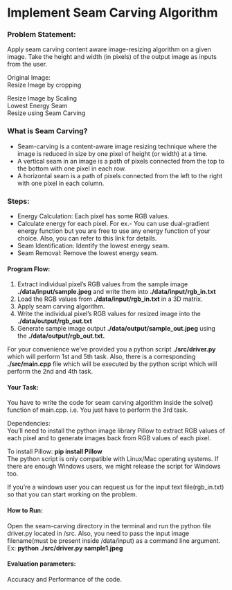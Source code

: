 # Implement Seam Carving Algorithm
### Problem Statement: 
Apply seam carving content aware image-resizing algorithm on a given image. Take the height and width (in pixels) of the output image as inputs from the user.<br/>

Original Image:<br/>
Resize Image by cropping<br/>
 
Resize Image by Scaling<br/>
Lowest Energy Seam<br/>
Resize using Seam Carving<br/>
 
### What is Seam Carving?
- Seam-carving is a content-aware image resizing technique where the image is reduced in size by one pixel of height (or width) at a time.
- A vertical seam in an image is a path of pixels connected from the top to the bottom with one pixel in each row.
- A horizontal seam is a path of pixels connected from the left to the right with one pixel in each column.
### Steps:
- Energy Calculation: Each pixel has some RGB values.
- Calculate energy for each pixel. For ex.- You can use dual-gradient energy function but you are free to use any energy function of your choice. Also, you can refer to this link for details.
- Seam Identification: Identify the lowest energy seam.
- Seam Removal: Remove the lowest energy seam.
#### Program Flow:
1. Extract individual pixel’s RGB values from the sample image **./data/input/sample.jpeg** and write them into **./data/input/rgb_in.txt**
2. Load the RGB values from **./data/input/rgb_in.txt** in a 3D matrix.
3. Apply seam carving algorithm.
4. Write the individual pixel’s RGB values for resized image into the **./data/output/rgb_out.txt**
5. Generate sample image output **./data/output/sample_out.jpeg** using the **./data/output/rgb_out.txt.**<br/>

For your convenience we’ve provided you a python script **./src/driver.py** which will perform 1st and 5th task. Also, there is a corresponding **./src/main.cpp** file which will be executed by the python script which will perform the 2nd and 4th task.
#### Your Task:
You have to write the code for seam carving algorithm inside the solve() function of main.cpp. i.e. You just have to perform the 3rd task.<br/>

Dependencies:<br/>
You’ll need to install the python image library Pillow to extract RGB values of each pixel and to generate images back from RGB values of each pixel.<br/>

To install Pillow: **pip install Pillow**<br/>
The python script is only compatible with Linux/Mac operating systems. If there are enough Windows users, we might release the script for Windows too.
     
If you’re a windows user you can request us for the input text file(rgb_in.txt) so that you can start working on the problem.
#### How to Run:
Open the seam-carving directory in the terminal and run the python file driver.py located in /src. Also, you need to pass the input image filename(must be present inside /data/input) as a command line argument.<br/>
Ex: **python ./src/driver.py sample1.jpeg**

#### Evaluation parameters:<br/>
Accuracy and Performance of the code.